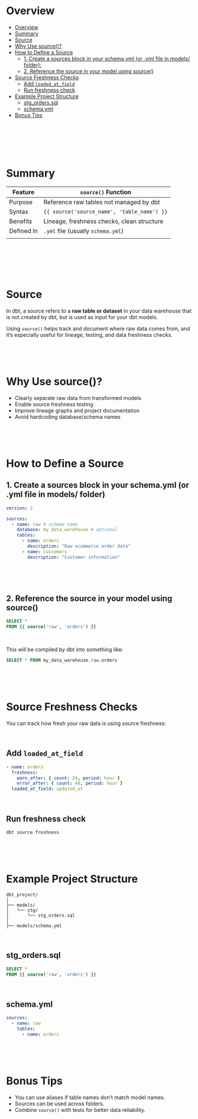 # Overview

- [Overview](#overview)
- [Summary](#summary)
- [Source](#source)
- [Why Use source()?](#why-use-source)
- [How to Define a Source](#how-to-define-a-source)
  - [1. Create a sources block in your schema.yml (or .yml file in models/ folder):](#1-create-a-sources-block-in-your-schemayml-or-yml-file-in-models-folder)
  - [2. Reference the source in your model using source()](#2-reference-the-source-in-your-model-using-source)
- [Source Freshness Checks](#source-freshness-checks)
  - [Add `loaded_at_field`](#add-loaded_at_field)
  - [Run freshness check](#run-freshness-check)
- [Example Project Structure](#example-project-structure)
  - [stg_orders.sql](#stg_orderssql)
  - [schema.yml](#schemayml)
- [Bonus Tips](#bonus-tips)

&nbsp;

&nbsp;

&nbsp;

# Summary

| Feature    | `source()` Function                         |
| ---------- | ------------------------------------------- |
| Purpose    | Reference raw tables not managed by dbt     |
| Syntax     | `{{ source('source_name', 'table_name') }}` |
| Benefits   | Lineage, freshness checks, clean structure  |
| Defined In | `.yml` file (usually `schema.yml`)          |
|            |                                             |

&nbsp;

&nbsp;

&nbsp;

# Source

In dbt, a source refers to a **raw table or dataset** in your data warehouse that is not created by dbt, but is used as input for your dbt models.

Using `source()` helps track and document where raw data comes from, and it’s especially useful for lineage, testing, and data freshness checks.

&nbsp;

&nbsp;

# Why Use source()?

- Clearly separate raw data from transformed models
- Enable source freshness testing
- Improve lineage graphs and project documentation
- Avoid hardcoding database/schema names

&nbsp;

&nbsp;

# How to Define a Source

## 1. Create a sources block in your schema.yml (or .yml file in models/ folder)

```yml
version: 2

sources:
  - name: raw # schema name
    database: my_data_warehouse # optional
    tables:
      - name: orders
        description: "Raw ecommerce order data"
      - name: customers
        description: "Customer information"
```

&nbsp;

&nbsp;

## 2. Reference the source in your model using source()

```sql
SELECT *
FROM {{ source('raw', 'orders') }}
```

&nbsp;

This will be compiled by dbt into something like:

```sql
SELECT * FROM my_data_warehouse.raw.orders
```

&nbsp;

&nbsp;

# Source Freshness Checks

You can track how fresh your raw data is using source freshness:

&nbsp;

## Add `loaded_at_field`

```yml
- name: orders
  freshness:
    warn_after: { count: 24, period: hour }
    error_after: { count: 48, period: hour }
  loaded_at_field: updated_at
```

&nbsp;

## Run freshness check

```bash
dbt source freshness
```

&nbsp;

&nbsp;

# Example Project Structure

```pgsql
dbt_project/
│
├── models/
│   └── stg/
│       └── stg_orders.sql
│
├── models/schema.yml
```

&nbsp;

## stg_orders.sql

```sql
SELECT *
FROM {{ source('raw', 'orders') }}
```

&nbsp;

## schema.yml

```yml
sources:
  - name: raw
    tables:
      - name: orders
```

&nbsp;

&nbsp;

# Bonus Tips

- You can use aliases if table names don’t match model names.
- Sources can be used across folders.
- Combine `source()` with tests for better data reliability.

&nbsp;
